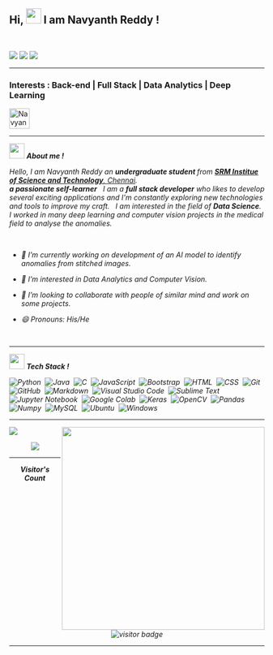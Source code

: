 
## Hi, <img src="https://github.com/NavyanthReddy/Overview/blob/main/Hi.gif" width="30px" height="30px"> I am Navyanth Reddy !
<br>

 <p>
<img src="https://img.shields.io/badge/Age-21-blue" />
<img src="https://img.shields.io/badge/Lives-India-success" />
<img src="https://img.shields.io/badge/Languages-English,Telugu%20%26%20Hindi-brightgreen" />
</p>


<hr>
<h3>Interests : Back-end | Full Stack | Data Analytics | Deep Learning </h3>


<p>
<a href="https://www.linkedin.com/in/NavyanthReddy/" target="blank"><img align="center" src="https://upload.wikimedia.org/wikipedia/commons/thumb/c/ca/LinkedIn_logo_initials.png/768px-LinkedIn_logo_initials.png" alt="Navyanth" height="40" width="40" /></a> &nbsp;


</p>

<hr>

<img src="https://media.giphy.com/media/iY8CRBdQXODJSCERIr/giphy.gif" width="30px" height="30px">&nbsp;***About me !*** 

<p>
  <em>
    Hello, I am Navyanth Reddy an <b> undergraduate student </b> from <a target="blank" href="https://www.srmist.edu.in/"> <b>SRM Institue of Science and Technology</b>, Chennai</a>. <br>
    <b>a passionate self-learner</b> &nbsp; I am a <b>full stack developer</b> who likes to develop several exciting applications and I'm constantly exploring new technologies and tools to improve my craft. &nbsp; I am interested in the field of <b>Data Science</b>. I worked in many deep learning and computer vision projects in the medical field to analyse the anomalies.
</p>
 
<br>
  
- 🔭 I’m currently working on development of an AI model to identify anomalies from stitched images.

- 🌱 I’m interested in Data Analytics and Computer Vision.

- 👯 I’m looking to collaborate with people of similar mind and work on some projects. 
 
- 😄 Pronouns: His/He

<br>
<hr>

<img src="https://media.giphy.com/media/iY8CRBdQXODJSCERIr/giphy.gif" width="30px" height="30px">&nbsp;***Tech Stack !***  


![Python](https://img.shields.io/badge/-Python-05122A?style=flat&logo=python)&nbsp;
![Java](https://img.shields.io/badge/-Java-05122A?style=flat&logo=Java&logoColor=FFA518)&nbsp;
![C](https://img.shields.io/badge/-C-05122A?style=flat&logo=C&logoColor=A8B9CC)&nbsp;
![JavaScript](https://img.shields.io/badge/-JavaScript-05122A?style=flat&logo=javascript)&nbsp;
![Bootstrap](https://img.shields.io/badge/-Bootstrap-05122A?style=flat&logo=bootstrap&logoColor=563D7C)&nbsp;
![HTML](https://img.shields.io/badge/-HTML-05122A?style=flat&logo=HTML5)&nbsp;
![CSS](https://img.shields.io/badge/-CSS-05122A?style=flat&logo=CSS3&logoColor=1572B6)&nbsp;
![Git](https://img.shields.io/badge/-Git-05122A?style=flat&logo=git)&nbsp;
![GitHub](https://img.shields.io/badge/-GitHub-05122A?style=flat&logo=github)&nbsp;
![Markdown](https://img.shields.io/badge/-Markdown-05122A?style=flat&logo=markdown)&nbsp;
![Visual Studio Code](https://img.shields.io/badge/-Visual%20Studio%20Code-05122A?style=flat&logo=visual-studio-code&logoColor=007ACC)&nbsp;
![Sublime Text](https://img.shields.io/badge/-Sublime%20Text-05122A?style=flat&logo=sublime-text&logoColor=FF9800)&nbsp;
![Jupyter Notebook](https://img.shields.io/badge/-Jupyter%20Notebook-05122A?style=flat&logo=jupyter&logoColor=F37626)&nbsp;
![Google Colab](https://img.shields.io/badge/-Google%20Colab-05122A?style=flat&logo=google-colab&logoColor=F9AB00)&nbsp;
![Keras](https://img.shields.io/badge/-Keras-05122A?style=flat&logo=keras&logoColor=D00000)&nbsp;
![OpenCV](https://img.shields.io/badge/-OpenCV-05122A?style=flat&logo=opencv&logoColor=5C3EE8)&nbsp;
![Pandas](https://img.shields.io/badge/-Pandas-05122A?style=flat&logo=Pandas&logoColor=5C3EE8)&nbsp;
![Numpy](https://img.shields.io/badge/-Numpy-05122A?style=flat&logo=Numpy&logoColor=5C3EE8)&nbsp;
![MySQL](https://img.shields.io/badge/-MySQL-05122A?style=flat&logo=mysql&logoColor=4479A1)&nbsp;
![Ubuntu](https://img.shields.io/badge/-Ubuntu-05122A?style=flat&logo=ubuntu&logoColor=fc6b03)&nbsp;
![Windows](https://img.shields.io/badge/-Windows-05122A?style=flat&logo=windows&logoColor=03cffc)&nbsp;

<hr>


<p><img align="right" src="https://github-readme-stats.vercel.app/api?username=NavyanthReddy&count_private=true&show_icons=true&&theme=chartreuse-dark&include_all_commits=true" width="400"></p> 
<p><img src="https://github-readme-stats.vercel.app/api/top-langs/?username=NavyanthReddy&layout=compact&hide=TSQL&theme=chartreuse-dark"></p>
<p align="center"><img src="https://github-readme-streak-stats.herokuapp.com?user=NavyanthReddy&theme=chartreuse-dark"></p>

<hr>

<p align="center"><b>Visitor's Count</b></p>
<p align="center"><img src="https://profile-counter.glitch.me/NavyanthReddy/count.svg" alt="visitor badge"/></p>
<!-- ![Visitor Count](https://profile-counter.glitch.me/NavyanthReddy/count.svg)
 -->
<hr>



